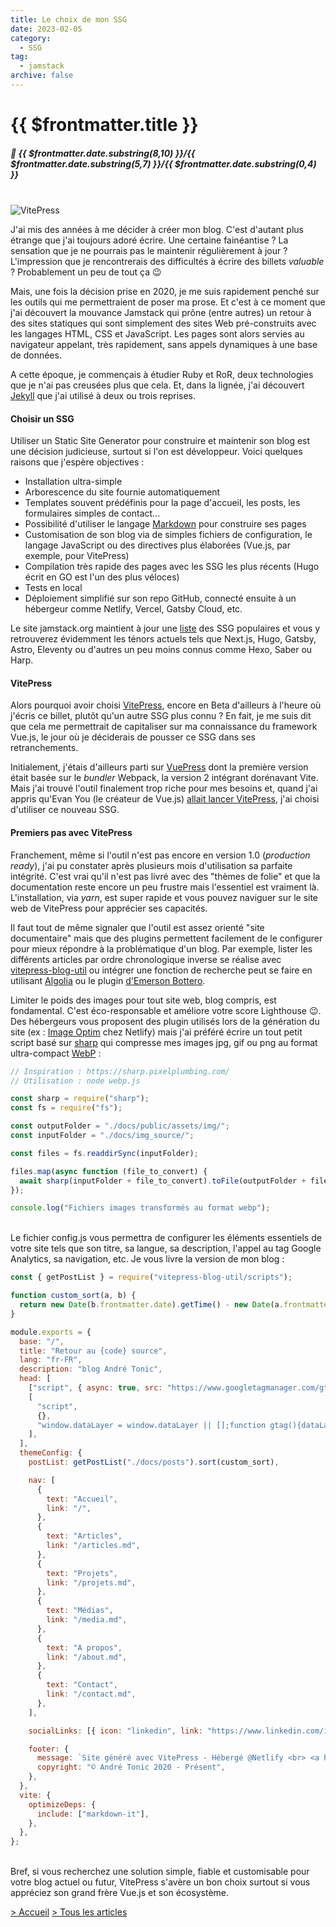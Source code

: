```yaml
---
title: Le choix de mon SSG
date: 2023-02-05
category:
  - SSG
tag:
  - jamstack
archive: false
---
```

# {{ $frontmatter.title }}
##### :calendar: {{ $frontmatter.date.substring(8,10) }}/{{ $frontmatter.date.substring(5,7) }}/{{ $frontmatter.date.substring(0,4) }}<br><br>

![VitePress](/assets/img/hero_vitepress.webp "VitePress")

J'ai mis des années à me décider à créer mon blog. C'est d'autant plus étrange que j'ai toujours adoré écrire. Une certaine fainéantise ? La sensation que je ne pourrais pas le maintenir régulièrement à jour ? L'impression que je rencontrerais des difficultés à écrire des billets *valuable* ? Probablement un peu de tout ça :wink:

Mais, une fois la décision prise en 2020, je me suis rapidement penché sur les outils qui me permettraient de poser ma prose. Et c'est à ce moment que j'ai découvert la mouvance Jamstack qui prône (entre autres) un retour à des sites statiques qui sont simplement des sites Web pré-construits avec les langages HTML, CSS et JavaScript. Les pages sont alors servies au navigateur appelant, très rapidement, sans appels dynamiques à une base de données.

A cette époque, je commençais à étudier Ruby et RoR, deux technologies que je n'ai pas creusées plus que cela. Et, dans la lignée, j'ai découvert [Jekyll] que j'ai utilisé à deux ou trois reprises.

#### Choisir un SSG
Utiliser un Static Site Generator pour construire et maintenir son blog est une décision judicieuse, surtout si l'on est développeur. Voici quelques raisons que j'espère objectives :

- Installation ultra-simple
- Arborescence du site fournie automatiquement
- Templates souvent prédéfinis pour la page d'accueil, les posts, les formulaires simples de contact... 
- Possibilité d'utiliser le langage [Markdown] pour construire ses pages
- Customisation de son blog via de simples fichiers de configuration, le langage JavaScript ou des directives plus élaborées (Vue.js, par exemple, pour VitePress)
- Compilation très rapide des pages avec les SSG les plus récents (Hugo écrit en GO est l'un des plus véloces)
- Tests en local
- Déploiement simplifié sur son repo GitHub, connecté ensuite à un hébergeur comme Netlify, Vercel, Gatsby Cloud, etc.

Le site jamstack.org maintient à jour une [liste] des SSG populaires et vous y retrouverez évidemment les ténors actuels tels que Next.js, Hugo, Gatsby, Astro, Eleventy ou d'autres un peu moins connus comme Hexo, Saber ou Harp.

#### VitePress
Alors pourquoi avoir choisi [VitePress], encore en Beta d'ailleurs à l'heure où j'écris ce billet, plutôt qu'un autre SSG plus connu ? En fait, je me suis dit que cela me permettrait de capitaliser sur ma connaissance du framework Vue.js, le jour où je déciderais de pousser ce SSG dans ses retranchements.

Initialement, j'étais d'ailleurs parti sur [VuePress] dont la première version était basée sur le *bundler* Webpack, la version 2 intégrant dorénavant Vite. Mais j'ai trouvé l'outil finalement trop riche pour mes besoins et, quand j'ai appris qu'Evan You (le créateur de Vue.js) [allait lancer VitePress], j'ai choisi d'utiliser ce nouveau SSG.

#### Premiers pas avec VitePress
Franchement, même si l'outil n'est pas encore en version 1.0 (*production ready*), j'ai pu constater après plusieurs mois d'utilisation sa parfaite intégrité. C'est vrai qu'il n'est pas livré avec des "thèmes de folie" et que la documentation reste encore un peu frustre mais l'essentiel est vraiment là. L'installation, via *yarn*, est super rapide et vous pouvez naviguer sur le site web de VitePress pour apprécier ses capacités.

Il faut tout de même signaler que l'outil est assez orienté "site documentaire" mais que des plugins permettent facilement de le configurer pour mieux répondre à la problématique d'un blog. Par exemple, lister les différents articles par ordre chronologique inverse se réalise avec [vitepress-blog-util] ou intégrer une fonction de recherche peut se faire en utilisant [Algolia] ou le plugin [d'Emerson Bottero].

Limiter le poids des images pour tout site web, blog compris, est fondamental. C'est éco-responsable et améliore votre score Lighthouse :wink:. Des hébergeurs vous proposent des plugin utilisés lors de la génération du site (ex : [Image Optim] chez Netlify) mais j'ai préféré écrire un tout petit script basé sur [sharp] qui compresse mes images jpg, gif ou png au format ultra-compact [WebP] :

```js
// Inspiration : https://sharp.pixelplumbing.com/
// Utilisation : node webp.js

const sharp = require("sharp");
const fs = require("fs");

const outputFolder = "./docs/public/assets/img/";
const inputFolder = "./docs/img_source/";

const files = fs.readdirSync(inputFolder);

files.map(async function (file_to_convert) {
  await sharp(inputFolder + file_to_convert).toFile(outputFolder + file_to_convert.substring(0, file_to_convert.indexOf(".")) + ".webp");
});

console.log("Fichiers images transformés au format webp");
```
<br>
Le fichier config.js vous permettra de configurer les éléments essentiels de votre site tels que son titre, sa langue, sa description, l'appel au tag Google Analytics, sa navigation, etc. Je vous livre la version de mon blog :

```js
const { getPostList } = require("vitepress-blog-util/scripts");

function custom_sort(a, b) {
  return new Date(b.frontmatter.date).getTime() - new Date(a.frontmatter.date).getTime();
}

module.exports = {
  base: "/",
  title: "Retour au {code} source",
  lang: "fr-FR",
  description: "blog André Tonic",
  head: [
    ["script", { async: true, src: "https://www.googletagmanager.com/gtag/js?id=G-XXXXXXXXX" }],
    [
      "script",
      {},
      "window.dataLayer = window.dataLayer || [];function gtag(){dataLayer.push(arguments);}gtag('js', new Date());gtag('config', 'G-XXXXXXXXX');",
    ],
  ],
  themeConfig: {
    postList: getPostList("./docs/posts").sort(custom_sort),

    nav: [
      {
        text: "Accueil",
        link: "/",
      },
      {
        text: "Articles",
        link: "/articles.md",
      },
      {
        text: "Projets",
        link: "/projets.md",
      },
      {
        text: "Médias",
        link: "/media.md",
      },
      {
        text: "A propos",
        link: "/about.md",
      },
      {
        text: "Contact",
        link: "/contact.md",
      },
    ],

    socialLinks: [{ icon: "linkedin", link: "https://www.linkedin.com/in/atonic/" }],

    footer: {
      message: `Site généré avec VitePress - Hébergé @Netlify <br> <a href="https://www.fa2v.fr">Visitez fa2v.fr</a>`,
      copyright: "© André Tonic 2020 - Présent",
    },
  },
  vite: {
    optimizeDeps: {
      include: ["markdown-it"],
    },
  },
};
```
<br>
Bref, si vous recherchez une solution simple, fiable et customisable pour votre blog actuel ou futur, VitePress s'avère un bon choix surtout si vous appréciez son grand frère Vue.js et son écosystème.


[Jekyll]: https://jekyllrb.com/
[liste]: https://jamstack.org/generators/
[Markdown]: https://www.markdownguide.org/
[VitePress]: https://vitepress.vuejs.org/
[VuePress]: https://vuepress.vuejs.org/
[allait lancer VitePress]: https://www.youtube.com/watch?v=xXrhg26VCSc
[vitepress-blog-util]: https://www.npmjs.com/package/vitepress-blog-util
[Image Optim]: https://www.netlify.com/integrations/community-built/image-optim-build-plugin/
[sharp]: https://sharp.pixelplumbing.com/
[WebP]: https://fr.wikipedia.org/wiki/WebP
[d'Emerson Bottero]: https://github.com/emersonbottero/vitepress-plugin-search
[Algolia]: https://docsearch.algolia.com/docs/what-is-docsearch/



[> Accueil](/) [> Tous les articles](/articles)